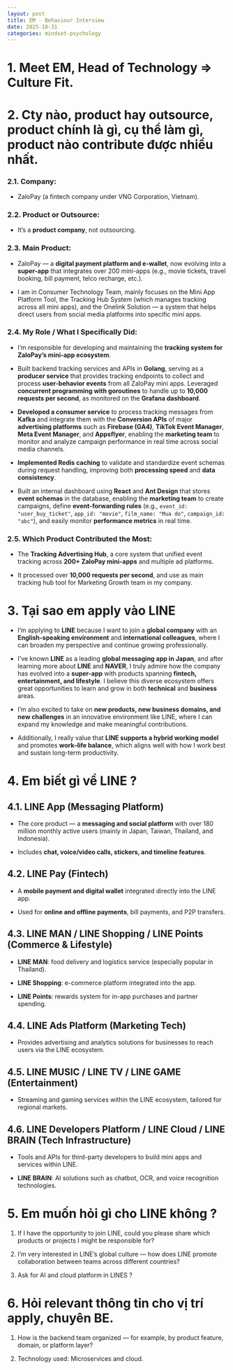 ```yaml
---
layout: post
title: EM - Behaviour Interview
date: 2025-10-31
categories: mindset-psychology
---
```


# 1. Meet EM, Head of Technology ⇒ Culture Fit.

# 2. Cty nào, product hay outsource, product chính là gì, cụ thể làm gì, product nào contribute được nhiều nhất.

### 2.1. Company:

- ZaloPay (a fintech company under VNG Corporation, Vietnam).

### 2.2. Product or Outsource:

- It’s a **product company**, not outsourcing.

### 2.3. Main Product:

- ZaloPay — a **digital payment platform and e-wallet**, now evolving into a **super-app** that integrates over 200 mini-apps (e.g., movie tickets, travel booking, bill payment, telco recharge, etc.).

- I am in Consumer Technology Team, mainly focuses on the Mini App Platform Tool, the Tracking Hub System (which manages tracking across all mini apps), and the Onelink Solution — a system that helps direct users from social media platforms into specific mini apps.

### 2.4. My Role / What I Specifically Did:

- I’m responsible for developing and maintaining the **tracking system for ZaloPay’s mini-app ecosystem**.

- Built backend tracking services and APIs in **Golang**, serving as a **producer service** that provides tracking endpoints to collect and process **user-behavior events** from all ZaloPay mini apps. Leveraged **concurrent programming with goroutines** to handle up to **10,000 requests per second**, as monitored on the **Grafana dashboard**.

- **Developed a consumer service** to process tracking messages from **Kafka** and integrate them with the **Conversion APIs** of major **advertising platforms** such as **Firebase (GA4)**, **TikTok Event Manager**, **Meta Event Manager**, and **Appsflyer**, enabling the **marketing team** to monitor and analyze campaign performance in real time across social media channels.

- **Implemented Redis caching** to validate and standardize event schemas during request handling, improving both **processing speed** and **data consistency**.

- Built an internal dashboard using **React** and **Ant Design** that stores **event schemas** in the database, enabling the **marketing team** to create campaigns, define **event-forwarding rules** (e.g., `event_id: "user_buy_ticket"`, `app_id: "movie"`, `film_name: "Mua do"`, `campaign_id: "abc"`), and easily monitor **performance metrics** in real time.

### 2.5. Which Product Contributed the Most:

- The **Tracking Advertising Hub**, a core system that unified event tracking across **200+ ZaloPay mini-apps** and multiple ad platforms.

- It processed over **10,000 requests per second**, and use as main tracking hub tool for Marketing Growth team in my company.

# 3. Tại sao em apply vào LINE

- I’m applying to **LINE** because I want to join a **global company** with an **English-speaking environment** and **international colleagues**, where I can broaden my perspective and continue growing professionally.

- I’ve known **LINE** as a leading **global messaging app in Japan**, and after learning more about **LINE** and **NAVER**, I truly admire how the company has evolved into a **super-app** with products spanning **fintech, entertainment, and lifestyle**. I believe this diverse ecosystem offers great opportunities to learn and grow in both **technical** and **business** areas.

- I’m also excited to take on **new products, new business domains, and new challenges** in an innovative environment like LINE, where I can expand my knowledge and make meaningful contributions.

- Additionally, I really value that **LINE supports a hybrid working model** and promotes **work–life balance**, which aligns well with how I work best and sustain long-term productivity.

# 4. Em biết gì về LINE ?

## 4.1. LINE App (Messaging Platform)

- The core product — a **messaging and social platform** with over 180 million monthly active users (mainly in Japan, Taiwan, Thailand, and Indonesia).

- Includes **chat, voice/video calls, stickers, and timeline features**.

## 4.2. LINE Pay (Fintech)

- A **mobile payment and digital wallet** integrated directly into the LINE app.

- Used for **online and offline payments**, bill payments, and P2P transfers.

## 4.3. LINE MAN / LINE Shopping / LINE Points (Commerce & Lifestyle)

- **LINE MAN**: food delivery and logistics service (especially popular in Thailand).

- **LINE Shopping**: e-commerce platform integrated into the app.

- **LINE Points**: rewards system for in-app purchases and partner spending.

## 4.4. LINE Ads Platform (Marketing Tech)

- Provides advertising and analytics solutions for businesses to reach users via the LINE ecosystem.

## 4.5. LINE MUSIC / LINE TV / LINE GAME (Entertainment)

- Streaming and gaming services within the LINE ecosystem, tailored for regional markets.

## 4.6. LINE Developers Platform / LINE Cloud / LINE BRAIN (Tech Infrastructure)

- Tools and APIs for third-party developers to build mini apps and services within LINE.

- **LINE BRAIN**: AI solutions such as chatbot, OCR, and voice recognition technologies.

# 5. Em muốn hỏi gì cho LINE không ?

1. If I have the opportunity to join LINE, could you please share which products or projects I might be responsible for?

2. I’m very interested in LINE’s global culture — how does LINE promote collaboration between teams across different countries?

3. Ask for AI and cloud platform in LINES ?

# 6. Hỏi relevant thông tin cho vị trí apply, chuyên BE.

1. How is the backend team organized — for example, by product feature, domain, or platform layer?

2. Technology used: Microservices and cloud.
